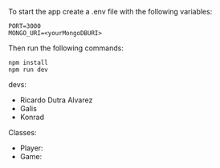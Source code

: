 To start the app create a .env file with the following variables:

```
PORT=3000
MONGO_URI=<yourMongoDBURI>
```

Then run the following commands:

```
npm install
npm run dev
```



devs:

+ Ricardo Dutra Alvarez
+ Galis
+ Konrad

Classes:

+ Player:
+ Game:

